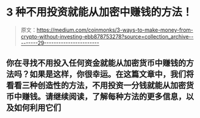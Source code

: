 # 3 种不用投资就能从加密中赚钱的方法！

> 原文：<https://medium.com/coinmonks/3-ways-to-make-money-from-crypto-without-investing-ebb878753278?source=collection_archive---------29----------------------->

## 你在寻找不用投入任何资金就能从加密货币中赚钱的方法吗？如果是这样，你很幸运。在这篇文章中，我们将看看三种创造性的方法，不用投资一分钱就能从加密货币中赚钱。请继续阅读，了解每种方法的更多信息，以及如何利用它们